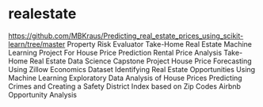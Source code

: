# realestate

https://github.com/MBKraus/Predicting_real_estate_prices_using_scikit-learn/tree/master
Property Risk Evaluator Take-Home
Real Estate Machine Learning Project For House Price Prediction
Rental Price Analysis Take-Home
Real Estate Data Science Capstone Project
House Price Forecasting Using Zillow Economics Dataset
Identifying Real Estate Opportunities Using Machine Learning
Exploratory Data Analysis of House Prices 
Predicting Crimes and Creating a Safety District Index based on Zip Codes
Airbnb Opportunity Analysis 
